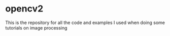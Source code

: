 # opencv2
This is the repository for all the code and examples I used when doing some tutorials on image processing

